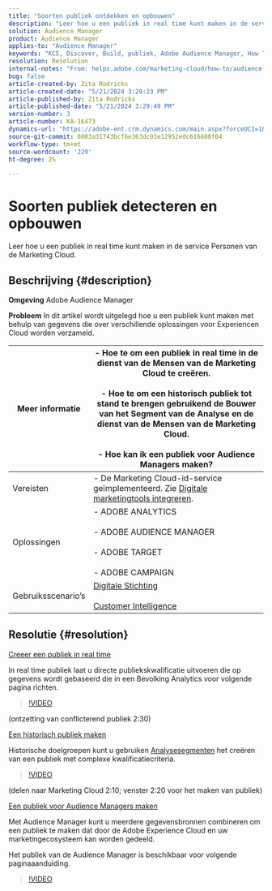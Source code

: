 ```yaml
---
title: "Soorten publiek ontdekken en opbouwen"
description: "Leer hoe u een publiek in real time kunt maken in de service Personen van de Marketing Cloud."
solution: Audience Manager
product: Audience Manager
applies-to: "Audience Manager"
keywords: "KCS, Discover, Build, publiek, Adobe Audience Manager, How To"
resolution: Resolution
internal-notes: "From: helpx.adobe.com/marketing-cloud/how-to/audience-discovery.html"
bug: false
article-created-by: Zita Rodricks
article-created-date: "5/21/2024 3:29:23 PM"
article-published-by: Zita Rodricks
article-published-date: "5/21/2024 3:29:49 PM"
version-number: 3
article-number: KA-16473
dynamics-url: "https://adobe-ent.crm.dynamics.com/main.aspx?forceUCI=1&pagetype=entityrecord&etn=knowledgearticle&id=0a5a68e2-8617-ef11-9f89-6045bd06eea5"
source-git-commit: 6003a31743bcf6e363dc93e12952edc616688f04
workflow-type: tm+mt
source-wordcount: '229'
ht-degree: 2%

---
```


# Soorten publiek detecteren en opbouwen


Leer hoe u een publiek in real time kunt maken in de service Personen van de Marketing Cloud.

## Beschrijving {#description}


<b>Omgeving</b>
Adobe Audience Manager

<b>Probleem</b>
In dit artikel wordt uitgelegd hoe u een publiek kunt maken met behulp van gegevens die over verschillende oplossingen voor Experiencen Cloud worden verzameld.


| Meer informatie | - Hoe te om een publiek in real time in de dienst van de Mensen van de Marketing Cloud te creëren.<br><br>- Hoe te om een historisch publiek tot stand te brengen gebruikend de Bouwer van het Segment van de Analyse en de dienst van de Mensen van de Marketing Cloud.<br><br>- Hoe kan ik een publiek voor Audience Managers maken? |
| --- | --- |
| Vereisten | - De Marketing Cloud-id-service geïmplementeerd. Zie [Digitale marketingtools integreren](https://experienceleague.adobe.com/docs/experience-manager-learn/sites/integrations/experience-platform-data-collection-tags/overview.html). |
| Oplossingen | - ADOBE ANALYTICS<br><br>- ADOBE AUDIENCE MANAGER<br><br>- ADOBE TARGET<br><br>- ADOBE CAMPAIGN |
| Gebruiksscenario’s | [Digitale Stichting](https://helpx.adobe.com/marketing-cloud/how-to/digital-foundation.html)<br><br>[Customer Intelligence](https://experienceleague.adobe.com/docs/experience-platform/profile/ui/user-guide.html) |





## Resolutie {#resolution}


<u>Creeer een publiek in real time</u>

In real time publiek laat u directe publiekskwalificatie uitvoeren die op gegevens wordt gebaseerd die in een Bevolking Analytics voor volgende pagina richten.




>[!VIDEO](https://video.tv.adobe.com/v/17804t1/)



(ontzetting van conflicterend publiek 2:30)



<u>Een historisch publiek maken</u>

Historische doelgroepen kunt u gebruiken [Analysesegmenten](https://experienceleague.adobe.com/docs/analytics/components/segmentation/seg-home.html?lang=en) het creëren van een publiek met complexe kwalificatiecriteria.




>[!VIDEO](https://video.tv.adobe.com/v/17805/)



(delen naar Marketing Cloud 2:10; venster 2:20 voor het maken van publiek)

<u>Een publiek voor Audience Managers maken</u>

Met Audience Manager kunt u meerdere gegevensbronnen combineren om een publiek te maken dat door de Adobe Experience Cloud en uw marketingecosysteem kan worden gedeeld.

Het publiek van de Audience Manager is beschikbaar voor volgende paginaaanduiding.




>[!VIDEO](https://video.tv.adobe.com/v/18113t1/)


